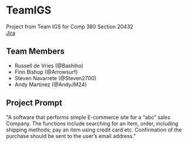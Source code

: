 # TeamIGS
Project from Team IGS for Comp 380 Section 20432\
[Jira](https://teamigs.atlassian.net/jira/software/projects/SCRUM/boards/1/backlog)

## Team Members
- Russell de Vries (@Bashiho)
- Finn Bishop (@Arrowsurf)
- Steven Navarrete (@Steven2700)
- Andy Martinez (@AndyJM24)

## Project Prompt
"A software that performs simple E-commerce site for a “abc” sales Company. The functions include searching for
an item, order, including shipping methods; pay an item using credit card etc. Confirmation of the purchase
should be sent to the user’s email address."